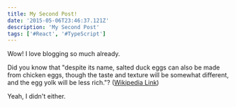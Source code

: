 ```yaml
---
title: My Second Post!
date: '2015-05-06T23:46:37.121Z'
description: 'My Second Post'
tags: ['#React', '#TypeScript']
---
```


Wow! I love blogging so much already.

Did you know that "despite its name, salted duck eggs can also be made from
chicken eggs, though the taste and texture will be somewhat different, and the
egg yolk will be less rich."?
([Wikipedia Link](http://en.wikipedia.org/wiki/Salted_duck_egg))

Yeah, I didn't either.

